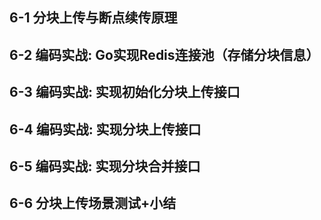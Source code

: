 ## 6-1 分块上传与断点续传原理

## 6-2 编码实战: Go实现Redis连接池（存储分块信息）


## 6-3 编码实战: 实现初始化分块上传接口


## 6-4 编码实战: 实现分块上传接口


## 6-5 编码实战: 实现分块合并接口


## 6-6 分块上传场景测试+小结